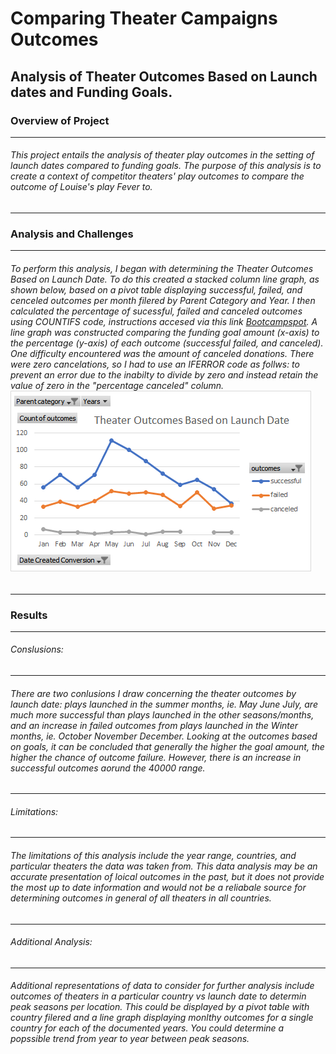 # **Comparing Theater Campaigns Outcomes** #
Analysis of Theater Outcomes Based on Launch dates and Funding Goals.
---
### **Overview of Project** ###
---
###### This project entails the analysis of theater play outcomes in the setting of launch dates compared to funding goals. The purpose of this analysis is to create a context of competitor theaters' play outcomes to compare the outcome of Louise's play *Fever* to. ######
---
### **Analysis and Challenges** ###
---
###### To perform this analysis, I began with determining the Theater Outcomes Based on Launch Date. To do this created a stacked column line graph, as shown below, based on a pivot table displaying successful, failed, and cenceled outcomes per month filered by Parent Category and Year. I then calculated the percentage of sucessful, failed and canceled outcomes using COUNTIFS code, instructions accesed via this link [Bootcampspot](https://courses.bootcampspot.com/courses/811/assignments/17473?module_item_id=300174/). A line graph was constructed comparing the funding goal amount (x-axis) to the percentage (y-axis) of each outcome (successful failed, and canceled). One difficulty encountered was the amount of canceled donations. There were zero cancelations, so I had to use an IFERROR code as follws: to prevent an error due to the inabilty to divide by zero and instead retain the value of zero in the "percentage canceled" column. ![Theater_Outcomes_vs_Launch](https://github.com/ChristinaGalley/Comparing-Theater-Campaigns-Outcomes/blob/main/Theater_Outcomes_vs_Launch.png) ###### 
---
### **Results** ###
---
###### *Conslusions:* ######
---
###### There are two conlusions I draw concerning the theater outcomes by launch date: plays launched in the summer months, ie. May June July, are much more successful than plays launched in the other seasons/months, and an increase in failed outcomes from plays launched in the Winter months, ie. October November December. Looking at the outcomes based on goals, it can be concluded that generally the higher the goal amount, the higher the chance of outcome failure. However, there is an increase in successful outcomes aorund the 40000 range. ######
---
###### *Limitations:* ######
---
###### The limitations of this analysis include the year range, countries, and particular theaters the data was taken from. This data analysis may be an accurate presentation of loical outcomes in the past, but it does not provide the most up to date information and would not be a reliabale source for determining outcomes in general of all theaters in all countries. ######
---
###### *Additional Analysis:* ######
---
###### Additional representations of data to consider for further analysis include outcomes of theaters in a particular country vs launch date to determin peak seasons per location. This could be displayed by a pivot table with country filered and a line graph displaying monlthy outcomes for a single country for each of the documented years. You could determine a popssible trend from year to year between peak seasons. ######

